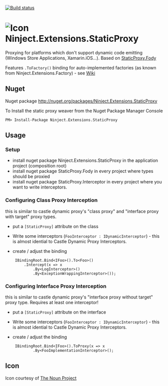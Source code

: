 [![Build status](https://ci.appveyor.com/api/projects/status/w4g31pqr4yi7i9ok)](https://ci.appveyor.com/project/BrunoJuchli/ninject-extensions-staticproxy)


![Icon](https://raw.github.com/BrunoJuchli/ninject.extensions.staticproxy/master/Icons/package_icon.png) Ninject.Extensions.StaticProxy
==============================

Proxying for platforms which don't support dynamic code emitting (Windows Store Applications, Xamarin.iOS...). Based on [StaticProxy.Fody](https://github.com/BrunoJuchli/StaticProxy.Fody/)

Features `.ToFactory()` binding for auto-implemented factories (as known from Ninject.Extensions.Factory) - see [Wiki](https://github.com/BrunoJuchli/ninject.extensions.staticproxy/wiki/Factory)

## Nuget

Nuget package http://nuget.org/packages/Ninject.Extensions.StaticProxy

To Install the static proxy weaver from the Nuget Package Manager Console 
    
    PM> Install-Package Ninject.Extensions.StaticProxy

## Usage

### Setup
 - install nuget package Ninject.Extensions.StaticProxy in the application project (composition root)
 - install nuget package StaticProxy.Fody in every project where types should be proxied
 - install nuget package StaticProxy.Interceptor in every project where you want to write interceptors.

### Configuring Class Proxy Interception
this is similar to castle dynamic proxy's "class proxy" and "interface proxy with target" proxy types.

 - put a `[StaticProxy]` attribute on the class
 - Write some interceptors (`FooInterceptor : IDynamicInterceptor`) - this is almost idential to Castle Dynamic Proxy Interceptors.
 - create / adjust the binding


        IBindingRoot.Bind<IFoo>().To<Foo>()
            .Intercept(x => x
                .By<LogInterceptor>()
                .By<ExceptionWrappingInterceptor>());
                

### Configuring Interface Proxy Interception
this is similar to castle dynamic proxy's "interface proxy without target" proxy type. Requires at least one interceptor!

 - put a `[StaticProxy]` attribute on the interface
 - Write some interceptors (`FooInterceptor : IDynamicInterceptor`) - this is almost idential to Castle Dynamic Proxy Interceptors.
 - create / adjust the binding


        IBindingRoot.Bind<IFoo>().ToProxy(x => x
                .By<FooImplementationInterceptor>();
                
 
## Icon

Icon courtesy of [The Noun Project](http://thenounproject.com)
